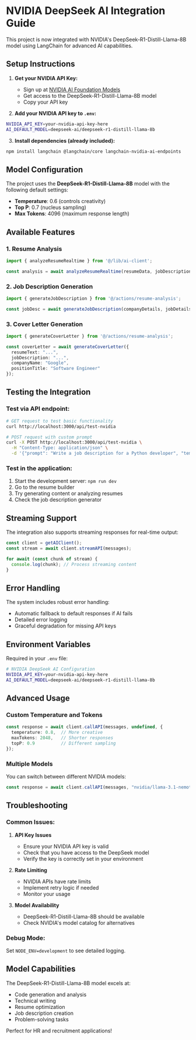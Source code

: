# NVIDIA DeepSeek AI Integration Guide

This project is now integrated with NVIDIA's DeepSeek-R1-Distill-Llama-8B model using LangChain for advanced AI capabilities.

## Setup Instructions

1. **Get your NVIDIA API Key:**
   - Sign up at [NVIDIA AI Foundation Models](https://build.nvidia.com/)
   - Get access to the DeepSeek-R1-Distill-Llama-8B model
   - Copy your API key

2. **Add your NVIDIA API key to `.env`:**
```bash
NVIDIA_API_KEY=your-nvidia-api-key-here
AI_DEFAULT_MODEL=deepseek-ai/deepseek-r1-distill-llama-8b
```

3. **Install dependencies (already included):**
```bash
npm install langchain @langchain/core langchain-nvidia-ai-endpoints
```

## Model Configuration

The project uses the **DeepSeek-R1-Distill-Llama-8B** model with the following default settings:
- **Temperature**: 0.6 (controls creativity)
- **Top P**: 0.7 (nucleus sampling)
- **Max Tokens**: 4096 (maximum response length)

## Available Features

### 1. Resume Analysis
```typescript
import { analyzeResumeRealtime } from '@/lib/ai-client';

const analysis = await analyzeResumeRealtime(resumeData, jobDescription);
```

### 2. Job Description Generation
```typescript
import { generateJobDescription } from '@/actions/resume-analysis';

const jobDesc = await generateJobDescription(companyDetails, jobDetails);
```

### 3. Cover Letter Generation
```typescript
import { generateCoverLetter } from '@/actions/resume-analysis';

const coverLetter = await generateCoverLetter({
  resumeText: "...",
  jobDescription: "...",
  companyName: "Google",
  positionTitle: "Software Engineer"
});
```

## Testing the Integration

### Test via API endpoint:
```bash
# GET request to test basic functionality
curl http://localhost:3000/api/test-nvidia

# POST request with custom prompt
curl -X POST http://localhost:3000/api/test-nvidia \
  -H "Content-Type: application/json" \
  -d '{"prompt": "Write a job description for a Python developer", "temperature": 0.7}'
```

### Test in the application:
1. Start the development server: `npm run dev`
2. Go to the resume builder
3. Try generating content or analyzing resumes
4. Check the job description generator

## Streaming Support

The integration also supports streaming responses for real-time output:

```typescript
const client = getAIClient();
const stream = await client.streamAPI(messages);

for await (const chunk of stream) {
  console.log(chunk); // Process streaming content
}
```

## Error Handling

The system includes robust error handling:
- Automatic fallback to default responses if AI fails
- Detailed error logging
- Graceful degradation for missing API keys

## Environment Variables

Required in your `.env` file:
```bash
# NVIDIA DeepSeek AI Configuration
NVIDIA_API_KEY=your-nvidia-api-key-here
AI_DEFAULT_MODEL=deepseek-ai/deepseek-r1-distill-llama-8b
```

## Advanced Usage

### Custom Temperature and Tokens
```typescript
const response = await client.callAPI(messages, undefined, {
  temperature: 0.8,  // More creative
  maxTokens: 2048,   // Shorter responses
  topP: 0.9          // Different sampling
});
```

### Multiple Models
You can switch between different NVIDIA models:
```typescript
const response = await client.callAPI(messages, "nvidia/llama-3.1-nemotron-70b-instruct");
```

## Troubleshooting

### Common Issues:

1. **API Key Issues**
   - Ensure your NVIDIA API key is valid
   - Check that you have access to the DeepSeek model
   - Verify the key is correctly set in your environment

2. **Rate Limiting**
   - NVIDIA APIs have rate limits
   - Implement retry logic if needed
   - Monitor your usage

3. **Model Availability**
   - DeepSeek-R1-Distill-Llama-8B should be available
   - Check NVIDIA's model catalog for alternatives

### Debug Mode:
Set `NODE_ENV=development` to see detailed logging.

## Model Capabilities

The DeepSeek-R1-Distill-Llama-8B model excels at:
- Code generation and analysis
- Technical writing
- Resume optimization
- Job description creation
- Problem-solving tasks

Perfect for HR and recruitment applications!
